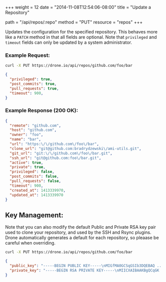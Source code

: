 +++
weight = 12
date = "2014-11-08T12:54:06-08:00"
title = "Update a Repository"

path = "/api/repos/:repo"
method = "PUT"
resource = "repos"
+++

Updates the configuration for the specified repository. This behaves more like a `PATCH` method in that all fields are optional. Note that `privileged` and `timeout` fields can only be updated by a system administrator.

### Example Request:

```bash
curl -X PUT https://drone.io/api/repos/github.com/foo/bar
```

```json
{
  "privileged": true,
  "post_commits": true,
  "pull_requests": true,
  "timeout": 900,
}
```

### Example Response (200 OK):

```json
{
  "remote": "github.com",
  "host": "github.com",
  "owner": "foo",
  "name": "bar",
  "url": "https:\/\/github.com\/foo\/bar",
  "clone_url": "git@github.com:bradrydzewski\/ami-utils.git",
  "git_url": "git:\/\/github.com\/foo\/bar.git",
  "ssh_url": "git@github.com:foo\/bar.git",
  "active": true,
  "private": true,
  "privileged": false,
  "post_commits": false,
  "pull_requests": false,
  "timeout": 900,
  "created_at": 1413339970,
  "updated_at": 1413339970
}
```

## Key Management:

Note that you can also modify the default Public and Private RSA key pair used to clone your repository, and used by the SSH and Rsync plugins. Drone automatically generates a default for each repository, so pleaase be careful when overriding.

```bash
curl -X PUT https://drone.io/api/repos/github.com/foo/bar
```

```json
{
  "public_key": "-----BEGIN PUBLIC KEY-----\nMIGfMA0GCSqGSIb3DQEBAQ ...",
  "private_key": "-----BEGIN RSA PRIVATE KEY-----\nMIICXAIBAAKBgQCqGK ...",
}
```